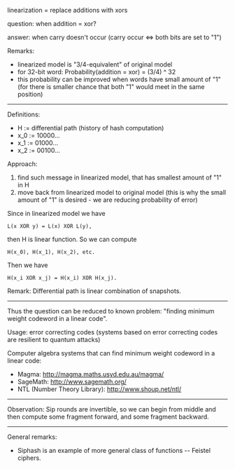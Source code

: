 linearization = replace additions with xors

question: when addition = xor?

answer: when carry doesn't occur (carry occur <=> both bits are set to "1")

Remarks:

* linearized model is "3/4-equivalent" of original model
* for 32-bit word: Probability(addition = xor) = (3/4) ^ 32
* this probability can be improved when words have small amount of "1" (for there is smaller chance that both "1" would meet in the same position)

***

Definitions:

* H := differential path (history of hash computation)
* x_0 := 10000...
* x_1 := 01000...
* x_2 := 00100...

Approach:

1. find such message in linearized model, that has smallest amount of "1" in H
2. move back from linearized model to original model (this is why the small amount of "1" is desired - we are reducing probability of error)

Since in linearized model we have

    L(x XOR y) = L(x) XOR L(y),

then H is linear function. So we can compute

    H(x_0), H(x_1), H(x_2), etc.

Then we have

    H(x_i XOR x_j) = H(x_i) XOR H(x_j).

Remark: Differential path is linear combination of snapshots.

***

Thus the question can be reduced to known problem: "finding minimum weight codeword in a linear code".

Usage: error correcting codes (systems based on error correcting codes are resilient to quantum attacks)

Computer algebra systems that can find minimum weight codeword in a linear code:

* Magma: http://magma.maths.usyd.edu.au/magma/
* SageMath: http://www.sagemath.org/
* NTL (Number Theory Library): http://www.shoup.net/ntl/

***

Observation: Sip rounds are invertible, so we can begin from middle and then compute some fragment forward, and some fragment backward.

***

General remarks:

* Siphash is an example of more general class of functions -- Feistel ciphers.
